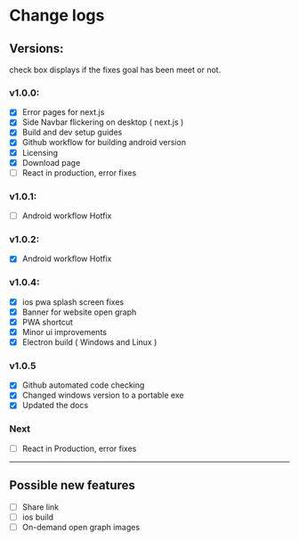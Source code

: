 # Change logs

## Versions:
check box displays if the fixes goal has been meet or not.

### **v1.0.0**:
- [X] Error pages for next.js
- [X] Side Navbar flickering on desktop ( next.js )
- [X] Build and dev setup guides
- [X] Github workflow for building android version
- [X] Licensing
- [X] Download page
- [ ] React in production, error fixes

### **v1.0.1**:
- [ ] Android workflow Hotfix

### **v1.0.2**:
- [X] Android workflow Hotfix

### **v1.0.4**:
- [X] ios pwa splash screen fixes
- [X] Banner for website open graph
- [X] PWA shortcut
- [X] Minor ui improvements
- [X] Electron build ( Windows and Linux )

### **v1.0.5**
- [X] Github automated code checking
- [X] Changed windows version to a portable exe
- [X] Updated the docs

### **Next**
- [ ] React in Production, error fixes


---

## Possible new features
- [ ] Share link
- [ ] ios build
- [ ] On-demand open graph images